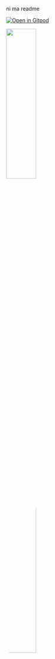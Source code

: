 ni ma readme


[![Open in Gitpod](https://gitpod.io/button/open-in-gitpod.svg)](https://gitpod.io/#https://github.com/Bre3n/MLauncher/blob/master/setup.py)

<a href="https://buymeacoffee.com/Bre3n" target=”_blank”><img src="https://img.buymeacoffee.com/api/?url=aHR0cHM6Ly9pbWcuYnV5bWVhY29mZmVlLmNvbS9hcGkvP25hbWU9QnJlM24mc2l6ZT0zMDAmYmctaW1hZ2U9Ym1jJmJhY2tncm91bmQ9NUY3RkZG&creator=Bre3n&design_code=1&design_color=%235F7FFF&slug=Bre3n" width="40%" height="32%"></a>

<a href="https://trello.com/invite/b/PkVGElzZ/683ec0b3dbbb94d65b9a52908b1cf2a5/mlauncher" target=”_blank”><img src="https://i1.wp.com/writeonsisters.com/wp-content/uploads/2014/11/Trello-Logo.png" width="40%" height="32%" style="border-radius:50%;overflow:hidden;"></a>
